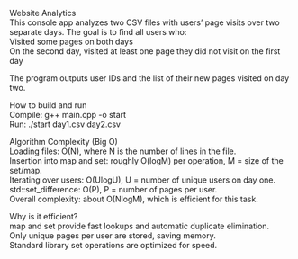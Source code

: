 Website Analytics  
This console app analyzes two CSV files with users’ page visits over two separate days.
The goal is to find all users who:  
Visited some pages on both days  
On the second day, visited at least one page they did not visit on the first day  

The program outputs user IDs and the list of their new pages visited on day two.

How to build and run  
Compile: g++ main.cpp -o start  
Run: ./start day1.csv day2.csv

Algorithm Complexity (Big O)  
Loading files: O(N), where N is the number of lines in the file.  
Insertion into map and set: roughly O(log⁡M) per operation, M = size of the set/map.  
Iterating over users: O(Ulog⁡U), U = number of unique users on day one.  
std::set_difference: O(P), P = number of pages per user.  
Overall complexity: about O(Nlog⁡M), which is efficient for this task.  

Why is it efficient?  
map and set provide fast lookups and automatic duplicate elimination.  
Only unique pages per user are stored, saving memory.  
Standard library set operations are optimized for speed.  